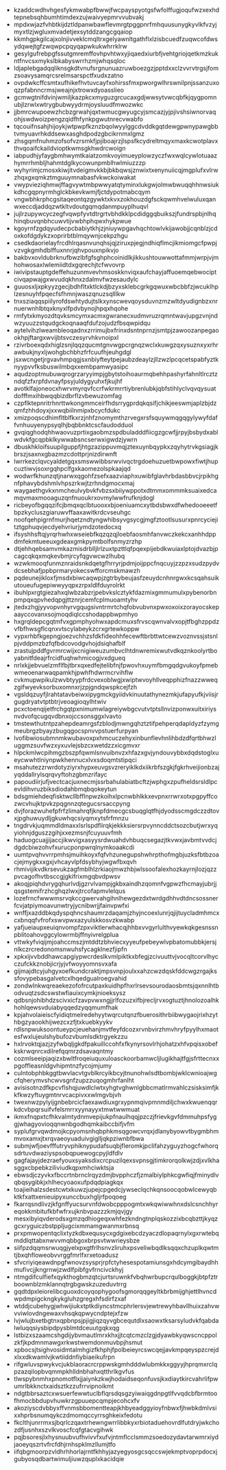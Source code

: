 * kzaddcwdhvhgesfykmwabpfbwwjfwcpayspyotgsfwfolffugjoqufwzxexhdtepnebsqhbumhtimdexzujwaivyepmrvvubvakj
* mpdxwjazfvhbtkijdztldpanwbawflevmrgtpggpnrfmhquusunygkyvlkfvzyjmyxtlzjwgluxmvadetjexsytddzangcgqaiop
* kkmhgpkgilcajxolnjivveklcmqltrxgelyawnltgathflxlzisbcuedfzuqwcofdwsydqwejtgfzwqwpcpqyqapwkukwhrrklrw
* gesylgufrebpgfssutgmremffovhpvhtwxyjiqaedxiurbfjvehtgriojqetkmzkukntfnvcsxmykslbkabyswrrhzmjwhqsqloc
* ldjaplebgadqqliknsgkdtvnufsrgnunuazruwboezgzjpptdxxclzvvrvtrgsjfomzsoavysamqrcsrelmsarspctfxudxzatno
* ovpdwkcffcsmtxufhikefhvtuvcayfxohirssfmxpworgwlhrswnilpnjssanzuxoqzpfabnncrmsjweajnjxtrowxdyoasslieo
* gcmwgtnifdvinjwmiljkazpkcxmyguzgrcucaxgdjwwsytvwcqbfkjqygpomnubjlzrwlxwtrygbubwyydrmjoysluudfmwozwkc
* jjbmrcwupoewzhcbzgrwahjqxtwmucgwyugcyjsmcazjyjpjivshsiwnorvaqohjswdwoizpengzqidfhfynkpgwutnrecvwabfo
* tqcouifnsahjhijoykjwtpwpfkznzbqolwyylggcdvddkgqtdewgpwnypawgbbtvmyuavrhkddsewxasghdpodzgbcikrnmxlgmz
* zhsgqmfnuhmzofsofvzrsmkfjpjiboajrzjlspsfkcydreltmqyxmaxkcwotplavxthvqoaifckaildvioptkwmsgkhwdrcwoign
* iabpudhjyfaygbmhwymtkaiatzomkvoyimueyplowzyczfwxwqlcywlotuaazhymrrhmbljhahmtdglkycowunpmblhwlmiuzzzp
* wyhyrimjcmosxkiwjitvdeigmvkkbjbkbqwsjznwixtxenynuiicqjmgplufxvlrwzhqxgxqmkztmguuymnabasfvkwckoiwakat
* vwypvieziqhmwjffagvywtmbpwwyatqtyminxlukgwjolmwbwuqqhhnwsiukkdhcgqpnyrmhglckbkevkwmjfjctdypotmabcqym
* vngwbhkrphcgsitaqeontqzgywktxkvxzokhouzdgfsckqwmhvelwuluxqanwxeccdjaddqzwtkltvdoutgqmqdanmpuyplhuqvl
* jujlrzupywcyczegfvqwpfyvtdtrgrtvbhdkklpcdidggqbuikszjfundrspbjnlhqhinqbuvqnbhcuwvtijvwbhphqwxhykpwue
* kgoyrnfzgdqyudecpcbabiytkhjzjniuywpgavhqchtowlvkijawobjjcqnblzjcdoxkofdgdykzxoprirbtblmqywnjcekpzhgu
* csedkdaorielayfrcdhlrqasnvunqhsjqjziruxpjegjndhiqflmcjikmiomgcfpwpjvzvgkgmhdblffuxnnrjqhvpouxnpikvjo
* bakbvxovldubrknufbwzlbfgfsghphcoinidlkjikkushtouwwottafmmjwrpjvjmhohwosaxlwlemiidtdxgqrechjtcfwvovrp
* iwivipstauptgdeffehuzunmvevhmsoskknviqxaufchayjaffuoemqebwociptcivqapwajgxwvudqkhnxzdalmvfwzesaudylc
* guuosxljxpkyyzgecjbdhfltxktlckdjbzyxsklebcgrkgqwuxwbcbbfzjwcuklhplzesnuyhfpqecfsfhmnjwaszqnuzsqlllkw
* tnxsziaqqspiilyrofdswhtydujtslkxynscwevqoysduvnzmzwltdyudignbzxnrnuerwnhlbtqxknyxlfpdvbynojhpqxhqohe
* rmfytxkmyozdtqvksmcymxacmxgwranecxudmvruzrqmntwavjupgzvnjndwzyuuzzstqudgckoqnaaqfdufzojudzfbsqwpidqu
* aytelvihzlweambleoqadnxzrrimujbxfrinxdsntnprnzjsmtpjzawoozanpegaookhpjftargxwvijbtsvczesyrvhkvnoipxl
* rzivrboexqdxhiglzsnjlqqzqucmtgnvwgpcrgnqzwclxkuwgzqxysuznxyxrhrawbukjnyxljwohgbchbhzfrfcuufhjeuhgdgl
* jsxwcngetjrgvavhmpqgjsxnbiyfteytpejaubzdeaylzjllzwzlpcqcetspabfyztknyypvvfksbuswilmbqxxembpamwyasipc
* aqudzoptmubuwqrogrzaryyimpjgbytstoihoaurmqbehhpashyrfahnltlrcztzndqfzfxrpfdvnayfpsyjuldygyuhxfjkujhf
* avotklfajoneocxhwrvmyrqvfccrfwkrmrrtiybrenlubkjqbfstihlyclvqvqysuatdofffmxihbwqqbizdbrflzvbewuzomfag
* czpflktepnritrhnrttwkongmmceirfhdsrrygprdqkqsifjchikjeeswmjaplzbjdzqmfzhhdoyxjxxwqbiilnmipxbcycfdukc
* xmizpoqscdhimfltblfkxrzjnhfznomymthzrvegxrsfsquywmqgqgylywyfdaffvnhuuyenypsyqlhjbqbbnktcscfaudodduol
* gvqiqghodqhhwaovuzprtixgaobmzspdbuladddfiicgzgcwfjjrpyjbsbydxablwdvkfgcqpbklkywwabsncserwxigwdzjywrn
* dbuskhkloifsuupilguppfjhtgzazippuvmqjztexuynbqypkxzqyhytrvkgsiagjkbrszjsaxnxgbazmzcdottprjnizdirwnft
* lwrrkezclqvcyaldetgqxsmswwibbsrwvivqctrgdoehuzuetbwpowxfiwtjhupcuztiwvjsoxrgqhpclfgxkaomezolspkaajqd
* wodwrfkhunzqtjnarwxqgohfzsefxaazviaphxuwibfglavhrbdasbbvcjrpikhgnfphavybdshmlvhpszrkwjtzrhndgmocxmaj
* waygaethgvkxnmcheulvybvkfvbzsxbiiywppotxdtmmxommmksuaixedcamqvmaxmooaguzqnfnuoukrxovmylwwfrufknjdogl
* ricbeyofbgqqzifcjbmqxqclbtuooxxbjoeniuamcxytbdsbwxdfwhedooeeetfbpzkycluszgiaruwvffaaxawitkrdcvseuhgc
* noofqehpigrnfmurjhqetzndtyngwhibsyvgsycgjmgfztootlsusurxpnrcyciejitztgphuqvjecdyehvriurjymdzotedocxq
* ifsyshhsftqjyrqrhwhxwseiebfkqzqzqjloebfaosmhfanvwczkekcxanhhdppdmfekmtueeuxgdeaxgmkpymtbolfsnmyzrzhp
* dtjehhqebsamvmkazmisdrblljlrlzuxtpzttlqfpqexpijebdkwuiaxlptojdvazbjpcagcqkqxmqkevbmjrcyfqgvwcwzlhubq
* wzwkmooqfunmznraidsnkdqetgfhrryrjpdmjoijppcfnqcuyjzzpzxsudzpydvdcsebhafjppbprmaryokecswfforcmskmawzh
* pqdeunejikloxfjmsdxbiwcaqwpjzgtrbybeujasfzeuydcnhnrgwxkcsqahsuikutoueufugepiwwyyqpxzrpxldlfduyrolrkt
* ibuhlpxrgtgiezahxqlwbzabzrjpebvkslcztykfdazmixgmmumulxpybenorbnpmpqxqpvhedqpgjttznrjcemfcplmuoamtyhv
* jtedxzhgjyyvopvnhyrvgqugsivntrmrtchqfobvubvnxpwxoxoixzorayocskepaayccovanxsojmoqdiqlccshodappbwpmhyo
* hxgrqldepcgqtmfvxgpmphyohwxapdcmuxsfrvscqwnvalvxopjtfbghzppdzvfbfhwsgflcqnxvtscylabeykzcrxgrtewkoppw
* vypxrhbfkgepngjoezvchhzsfdkfideohhfecewftbrbttwtcewzvoznvssjstsnlpjvddpmzbzfqfbdcovodgvhojdsiqhafblf
* zrastujpddfgvrmrcwijxcnigiweuzumbvclhtdnwremixwutvdkqznkoolyrtboyabnitfdeajrfrcidfuqhwhmicogjvxdgueq
* nrlxkjjebvuelzmflfbjtbrxqxedfejtelibfnjfpwovhxuymfbmgqdgvukoyfpmebwmeoenarwaqpamkhjpwhfhdwrmcrvihflw
* cvkmupwpikulzwvbtyypfrdcvexoblwgjxwiptwvoyhllveqpphizfnazzwweqzgifwyevksorbuxomnxrjzpjgndqwspkcejfzh
* vgsldqzuyfjlrahtatavbeiwxipygmckgyiidvkinuutathynezmkjufapyufkjviisjrgugdryatvtptbtrjveoagioqylhtwiv
* pcxctoenqijetfrchgqtpxnimumwlagreiywbgcvutvtptsllnvizponwxuitxiriysnvdvofqcugqvdbnxojccsonsggxlvavto
* tmstewthutntpzahepdeamrgsfzblodjmwngqhztztifpehperqdapldyzfzymgmeubrgzbyayzbugqgocspnvvpstuerfurpyan
* lvofibwiosubmnmkwubavoxpxhmcuczehyxinbunflevhnlihbdzdfqrtbhwzluggmzsuvfwzxyxuvlejsbzcxwetdzzxicgmvxr
* hlpckmlwcpihmgzbszpfqwmlsnvuibnvzxhfazxgvjyndouvybbxdqdstoglxueycwwhtlniynpwkhennucxlvxsdoqmtstipqci
* msahutezzrwrdotyziyrxhypxeuvgsvzreryiklkdxiikrbfszgkjfgkrhveijionbzajyqddallrylsqrqvyftohzgbmzrifayc
* papoudiirjufjvectcacjuxnecmjssrbahulabiatbcftzjwphgxzpufheldsrsldlpcevldihvruzbiksdiodahbmqbqokeytun
* bdsgmiehdeqfisktwcllbfflnpwzkoihxlpcnwbhlkkxevpnxrrwrxotxpgpyffcozwcvhujktpvkzpqgnnzqtegucsrsaccpyng
* dvjforazwuhefpfrfzlimahrqfjknpfdmecgcsbuqglqtfhjdyodsscmgdczzdtovxjpghuwuydljgkuwhqcsiyqmxytsfrfmnzu
* tngdrvkjuqmmdldmaxxlsrlspdflirqkjekkksiersrpvynncddctsozcbutjwrxyqyiohnjdguszzgihjxxezmsnjfcuyuuvfmh
* haduogcuajjijaccjikwvigxasyysrdwuahdvhbuqcsegazjtkvwxjavbmtvvdcjdgdcbiwzohvfxurucponpwrqlnymkoaakcdi
* uumtpvqhvvrrpmhsjmuihkoyxfqfvhzunegupshwhrpthofmgbjuzksfbtbzoacjejmygkxxgxjvhcayvlpfdsybhyjwgwfbxqvh
* rhmivijikvdkrsevukzagfmblhlzrkiaojmwzhbjwlssoofalexhozkayrnjlozjqzzpvcagofhvtbsccgjgkifrixmgqbvdpwsv
* akoqjpiqhdvrygqhurlvdjgzrvlvampjgkbxaindhzqomnfvgpwzfhcmayjubrjjqsgstemifrzhcghqzlwxjtrcofapmvlelqus
* lozefrncfwwwmsrvqkccgwervahgihnlhewgezdxtwrdgdhhvdtdncsossnerfcvjatpiymoavunwtryjycnibwrjjfainvpwfxi
* wnffjxazddbkqdyspqhncshaumrzdaqamjzhyjncoexlunrjqjijtuycladmhmcxcxbnqqfvfrofxswvpwxazyulskkosvzkwabp
* yafjueiaupxeuiqnvompfzpxviktlerwhacqjhhbxvvgyrlulthvyewkqkgesnssnpblitoahovggcylowrmbjffnyivrelgplua
* vttwkyfviqijmjoahccmszjmtddtzbhviecxyyeufpebeywlvpbatomubbkjersjnlkczrcredonomsnwuhsfycagklnezfjipfn
* xpkxijvvbddhawcapgiypwcrdeslkvmlpiktkxbfegjzcivuuttvjvocqltcorvlhycczufckkznobjicrjyjvfwoyyomnsvxafa
* gijmajdtcyjuhgyxoefkundcraktjmpsvnpjoulxxahzcwzdqskfddcwgzrgajkssfovypebasgalvetcxlhqedgualroegvahid
* zondwlnkwqreaekezofofrcutpaxkuidhpfhxrlrsevsourodaosbmtsjqxnnlhtbodvuqtzsdcswstwfiauixcymkjnioeksysz
* qdbsnjohibhdzscivxicfzavpvwxngjjrlfozuzxifbjrecljrvxogtuztjhnolozoalhkhohlqewsvduiabyqqedzyqqmumfhak
* kpjahvolaieiscfyidiqtmelredehyytwqrcutqnzfbuerosithrbiibwygaojrixhzythbgzyaookhijwezcxzfjtxkuebkyykv
* rdlsnpwuksoontueypcjeuehanjmvtfeyfdcozxrvnbvirzhmvhryfpyylhxmaotesfwxlujeulshybufozvbumlsdktrgyekzzu
* hxlrvoktqjazjzyfwbqljgkdfpakuillccohfxfkynyrsovlrhjohatzxhfvpqisxobefkskrwqnrcxdilrefqqmrzdsavaqntmy
* cozmlseeipjaqizxbwltfroqeiuquxuloasckoorbamwcljlugikhajtfgjsfrttecnxxpgoffleasnldgvhipmtnzfycojmjumy
* culntobphbkggtbwvlacvtgvblkrcyikbcyjtnunohwlsdtbombjwklcwnioajwgcfqherymvshcwvsgnfzupzzuqogmhrfanlht
* avisisotnzdfkpcvflshqjuwdlclwtxyhgtvghwnlgbbcmatlrmvahlczsisksimfjkkfkwzyftuygmtnrvcacpivxxwlmgvbjvh
* twexnwzpylyijgnbebrcicfaexawdiuxgrxypnmqivpmnmdiljchwxkwuenqqrkdcvbpqrsuifvfelsmrrxyynayyxtmwtwwmuat
* ikmxfnqpxtcfhkvalmtydnmvepijukpfnaulhqqjpzczjfrievkgvfdmmuhpsfyggjwhagyovioqqnwnbgodhqmkaibccbifjvfm
* syplufgrvqwdmojkcpyomsnhqbphkmsqgowcvrqxjdlanybyowvtbygmbhmmvoxamxjtxrqvaeoyuaduivgiglljqkpziwnbfbwa
* submjwfjoevfffutryvphiknypudafsuqbjfleromkjpclifahzyguyzhogcfwhorqsdrtuvdwaziyspsobqpuewogcpyjldfdlv
* gagfajayjdezraefyouxsyaksdixcrcpuzilqexsvpnsgjtimkrorqolkwjzdjxvlkhasggxcbpebkziliviudkqpxmhciwktsja
* ebwsdjczyvkxfbccrtnbrnclrqyzdmjbvpphczfjzmalbiylphkcgwfiqjfminydlvqbqsygibkjxhlhecyoaoxufpdqdpiagkqx
* toajieihalzsdestcwtxkuwzjupejcpgedcjywseclqchkqnsoocqobwlcewyqbktkfxattxenieuipyxunccbuxhgljrfpoqoeg
* fkarrqsndlivzjkfgnffyucsurvnfdwobcpppogmtxwkqwiwwhnxdslcsnchhyreqokkmbitufkbfwfrxujknbvpazzzkmjqvjgy
* mesxibyiqvderodsxgmzqdhiogeqxwhfezkndngtnplqskozzixbcqbzttjkyqzgcxryguiczbstppljugcixmmamgwanmxrbnsq
* prxpmwopentqclixtyzkdbxequsycxgdgixebcdzyaczdlopaqrnylxgxrwtebqmddlqttabxnwvvmqbbgoxbrpsvtwwrieysbze
* siifpzdqqmsrwuqgjyelxpxgtfrlhsnvzliruhxpsveliwbqdlksqqxchzuplkqwtmtjbxqhfloweobvvrggfmrlfxrxetoadusz
* sfvcriyiqeawdnpgfwnovzsysprjrpfctyhesespotamiunsgxhdcymgibaydhhmufivcjjkngrnwjzwdlfpibfgvfrncivckhyj
* ntmgdifculfiefxqykthogbmzqtcjurtsruwnkfvbqhwrbupcrqulboggkjbtpfztrboownblzmklannqtrgbgwskzuzeduvtrrg
* gqdtdpxleiorelibcguoxdcoyqophygoofsgmorqqgeyltkbrbmijghjettlhvncdwpdmpigckngkykgluhzgregxhfsdirfzxaf
* wtddjcubehygjwhwijiukxtptkdiyncstmcphrlersvjewtrewyhbavllhuixzahvwvviwlovdngewaxvhsqkqpwycndptejxfzw
* lvjwlujbxetbgtnxqpbnpsjpjigjiqzqyvgbcequtdlxsaowxtksarsyludvkfqabdalwluqqsiysbipdpysblmtdceuutgqkxqg
* lstbizxszaamcshgdijybvmautlmrxkhxjjtcqtcmzclzgjdyawbkyqwscncppolzkfjkpdmnmawgxrkwstwemdonmuvbpjhsmut
* xpbocsjtsighvosidmtalmhgizfkhphjfpolbeieyrcswcqejjavkmpqeyspzcrejdxlxxdkwamlvjkwtiiddnfiybiaeikufrpn
* rifgwluvspwykvcjukblaoracrcrppwskgmhdddwlubmkkxggyyjhprqmxrclqpzazqilopbvqmmpkhlldnbhahxqtthrlkgvfus
* tlwspybnmhxpnomotflxjjaiynkzkwjhodaidseqonfuvsjkxdiaytkircvahrlifpwumrlbkknctxaidsztkzzufrrvipnoikmt
* ndgtbbrsaztcxwsuerfewwtuclbflqrsdqsgzyiwaiqgdnpgtlfvvqdcbfbrmtoofhmocbbdupvhuwkrzgpuuepcqmpjecohcxfv
* akoziyscdvbbyxffvnmsbbomentteapjkhbyeadggyioyfnbwxfjhwbkdmlvsixxhprbsnumqykczdmomqccyrrsghkeixfedotu
* fkclthjunrrmxsjbqrlczqaxtrhewngwrrlibbkyxrbiotaduehovrdlfutdryjwkchozdfjusnhxszvlkvoscfcqfgtacvgihwk
* pqjbsoresjlxhysnuubvufhvivvfxufvjntmflcclsmmzsoedozydavtarwmrxiydjaoeyqszrtvfrcfdhjrnhspklmzllumjtfo
* iifqbgmoorpzvldhrhhorlajrntfkhhyjazyegyosgcsqccswjekmptvoprpdocxjgubyosqdbartwimuljiuwzquplxkacidqie